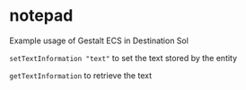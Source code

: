 # notepad

Example usage of Gestalt ECS in Destination Sol

`setTextInformation "text"` to set the text stored by the entity

`getTextInformation` to retrieve the text
